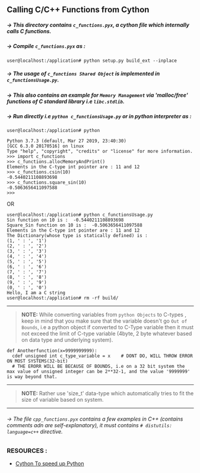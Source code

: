 ## Calling C/C++ Functions from Cython

##### -> This directory contains `c_functions.pyx`, a cython file which internally calls C functions.
##### -> Compile `c_functions.pyx` as :
```
user@localhost:/application# python setup.py build_ext --inplace
```

##### -> The usage of `c_functions Shared Object` is implemented in `c_functionsUsage.py`.
##### -> This also contains an example for  `Memory Management` via 'malloc/free' functions of C standard library i.e `libc.stdlib`.
##### -> Run directly i.e `python c_functionsUsage.py` or in python interpreter as : 
```
user@localhost:/application# python

Python 3.7.3 (default, Mar 27 2019, 23:40:30) 
[GCC 6.3.0 20170516] on linux
Type "help", "copyright", "credits" or "license" for more information.
>>> import c_functions
>>> c_functions.allocMemoryAndPrint()
Elements in the C-type int pointer are : 11 and 12
>>> c_functions.csin(10)
-0.5440211108893698
>>> c_functions.square_sin(10)
-0.5063656411097588
>>> 

```
OR
```
user@localhost:/application# python c_functionsUsage.py 
Sin function on 10 is :  -0.5440211108893698
Square_Sin function on 10 is :  -0.5063656411097588
Elements in the C-type int pointer are : 11 and 12
The Dictionary(whose type is statically defined) is : 
(1, ' : ', '1')
(2, ' : ', '2')
(3, ' : ', '3')
(4, ' : ', '4')
(5, ' : ', '5')
(6, ' : ', '6')
(7, ' : ', '7')
(8, ' : ', '8')
(9, ' : ', '9')
(0, ' : ', '0')
Hello, I am a C string
user@localhost:/application# rm -rf build/

```
---
> **NOTE:** While converting variables from `python Objects` to C-types , keep in mind that you make sure that the variable doesn't go `Out of Bounds`, i.e a python object if converted to C-Type variable then it must not exceed the limit of C-type variable (4byte, 2 byte whatever based on data type and underlying system).</br>
```
def Anotherfunction(x=9999999999):
  cdef unsigned int c_type_variable = x    # DONT DO, WILL THROW ERROR ON MOST SYSTEMS(32-bit)
  # THE ERORR WILL BE BECAUSE OF BOUNDS, i.e on a 32 bit system the max value of unsigned integer can be 2**32-1, and the value '9999999' is way beyond that.

```
---
> **NOTE:** Rather use 'size\_t' data-type which automatically  tries to fit the size of variable based on system.
---

###### ->  The file `cpp_functions.pyx` contains a few examples in C++ (contains comments adn are self-explanatory), it must contains `# distutils: language=c++` directive.

### RESOURCES :

* <a href="https://www.youtube.com/watch?v=4xpeJYWvbuU"> Cython To speed up Python</a>


